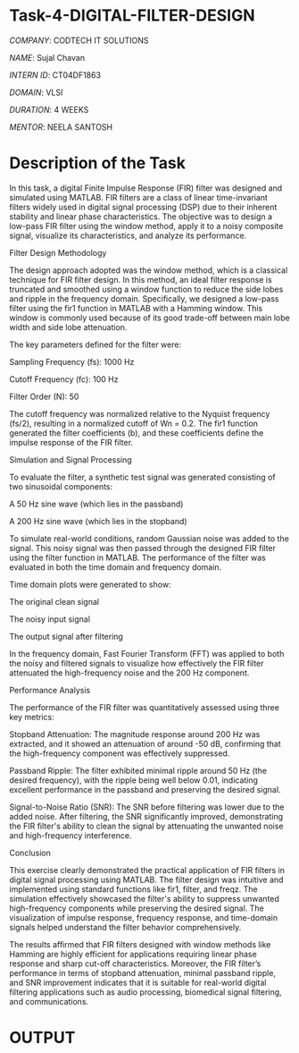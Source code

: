 # Task-4-DIGITAL-FILTER-DESIGN

*COMPANY*: CODTECH IT SOLUTIONS 

*NAME*: Sujal Chavan

*INTERN ID*: CT04DF1863

*DOMAIN*: VLSI

*DURATION*: 4 WEEKS

*MENTOR*: NEELA SANTOSH

# Description of the Task

In this task, a digital Finite Impulse Response (FIR) filter was designed and simulated using MATLAB. FIR filters are a class of linear time-invariant filters widely used in digital signal processing (DSP) due to their inherent stability and linear phase characteristics. The objective was to design a low-pass FIR filter using the window method, apply it to a noisy composite signal, visualize its characteristics, and analyze its performance.

Filter Design Methodology

The design approach adopted was the window method, which is a classical technique for FIR filter design. In this method, an ideal filter response is truncated and smoothed using a window function to reduce the side lobes and ripple in the frequency domain. Specifically, we designed a low-pass filter using the fir1 function in MATLAB with a Hamming window. This window is commonly used because of its good trade-off between main lobe width and side lobe attenuation.

The key parameters defined for the filter were:

Sampling Frequency (fs): 1000 Hz

Cutoff Frequency (fc): 100 Hz

Filter Order (N): 50

The cutoff frequency was normalized relative to the Nyquist frequency (fs/2), resulting in a normalized cutoff of Wn = 0.2. The fir1 function generated the filter coefficients (b), and these coefficients define the impulse response of the FIR filter.

Simulation and Signal Processing

To evaluate the filter, a synthetic test signal was generated consisting of two sinusoidal components:

A 50 Hz sine wave (which lies in the passband)

A 200 Hz sine wave (which lies in the stopband)

To simulate real-world conditions, random Gaussian noise was added to the signal. This noisy signal was then passed through the designed FIR filter using the filter function in MATLAB. The performance of the filter was evaluated in both the time domain and frequency domain.

Time domain plots were generated to show:

The original clean signal

The noisy input signal

The output signal after filtering

In the frequency domain, Fast Fourier Transform (FFT) was applied to both the noisy and filtered signals to visualize how effectively the FIR filter attenuated the high-frequency noise and the 200 Hz component.

Performance Analysis

The performance of the FIR filter was quantitatively assessed using three key metrics:

Stopband Attenuation: The magnitude response around 200 Hz was extracted, and it showed an attenuation of around -50 dB, confirming that the high-frequency component was effectively suppressed.

Passband Ripple: The filter exhibited minimal ripple around 50 Hz (the desired frequency), with the ripple being well below 0.01, indicating excellent performance in the passband and preserving the desired signal.

Signal-to-Noise Ratio (SNR): The SNR before filtering was lower due to the added noise. After filtering, the SNR significantly improved, demonstrating the FIR filter's ability to clean the signal by attenuating the unwanted noise and high-frequency interference.

Conclusion

This exercise clearly demonstrated the practical application of FIR filters in digital signal processing using MATLAB. The filter design was intuitive and implemented using standard functions like fir1, filter, and freqz. The simulation effectively showcased the filter's ability to suppress unwanted high-frequency components while preserving the desired signal. The visualization of impulse response, frequency response, and time-domain signals helped understand the filter behavior comprehensively.

The results affirmed that FIR filters designed with window methods like Hamming are highly efficient for applications requiring linear phase response and sharp cut-off characteristics. Moreover, the FIR filter’s performance in terms of stopband attenuation, minimal passband ripple, and SNR improvement indicates that it is suitable for real-world digital filtering applications such as audio processing, biomedical signal filtering, and communications.

# OUTPUT

